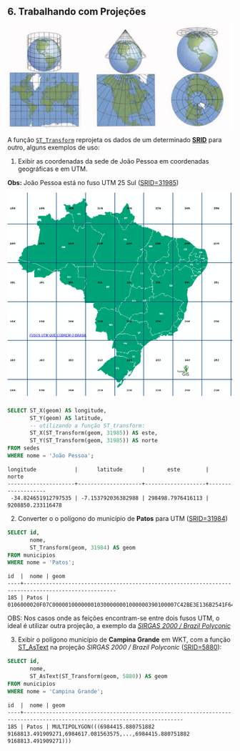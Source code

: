 ## 6. Trabalhando com Projeções

![](../img/proj1.jpg)   

A função [`ST_Transform`](https://postgis.net/docs/ST_Transform.html) reprojeta os dados de um determinado [**SRID**](https://en.wikipedia.org/wiki/Spatial_reference_system) para outro, alguns exemplos de uso:

1. Exibir as coordenadas da sede de João Pessoa em coordenadas geográficas e em UTM.

**Obs:** João Pessoa está no fuso UTM 25 Sul ([SRID=31985](https://spatialreference.org/ref/epsg/31985/))

![](../img/utm.png)  

```sql
SELECT ST_X(geom) AS longitude,
       ST_Y(geom) AS latitude,
       -- utilizando a função ST_transform:
       ST_X(ST_Transform(geom, 31985)) AS este,
       ST_Y(ST_Transform(geom, 31985)) AS norte
FROM sedes
WHERE nome = 'João Pessoa';
```

```
longitude            |      latitude      |       este        |       norte
---------------------+--------------------+-------------------+-------------------
 -34.824651912797535 | -7.153792036382988 | 298498.7976416113 | 9208850.233116478

```

2. Converter o o polígono do município de **Patos** para UTM ([SRID=31984](https://spatialreference.org/ref/epsg/31984/))


```sql
SELECT id,
       nome,
       ST_Transform(geom, 31984) AS geom
FROM municipios
WHERE nome = 'Patos';
```

```
id  |  nome | geom
----+---------------------------------------------------------------------------------------------------
185 | Patos | 0106000020F07C000001000000010300000001000000390100007C42BE3E136B2541F646BE51C6996141AB...
```

OBS: Nos casos onde as feições encontram-se entre dois fusos UTM, o ideal é utilizar outra projeção, a exemplo da *[SIRGAS 2000 / Brazil Polyconic](https://epsg.io/5880)*


3. Exibir o polígono município de **Campina Grande** em WKT, com a função [ST_AsText](https://postgis.net/docs/ST_AsText.html) na projeção *SIRGAS 2000 / Brazil Polyconic* ([SRID=5880](https://epsg.io/5880)):

```sql
SELECT id,
       nome,
       ST_AsText(ST_Transform(geom, 5880)) AS geom
FROM municipios
WHERE nome = 'Campina Grande';
```

```
id  |  nome | geom
----+------------------------------------------------------------------------------------------------------------------------
185 | Patos | MULTIPOLYGON(((6984415.880751882 9168813.491909271,6984617.081563575,...,6984415.880751882 9168813.491909271)))

